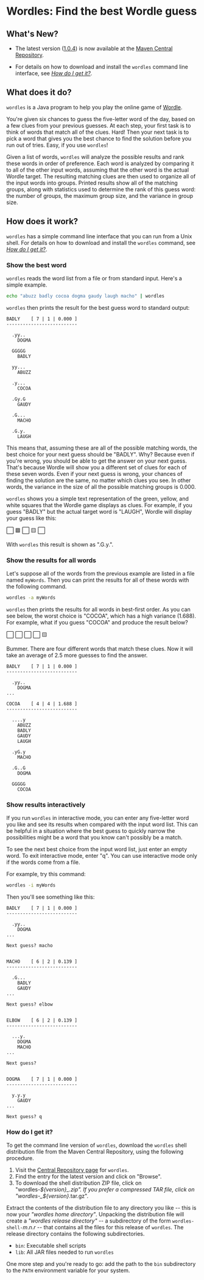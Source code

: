 # Wordles: Find the best Wordle guess #

## What's New? ##

  * The latest version ([1.0.4](https://github.com/Cornutum/wordles/releases/tag/release-1.0.4))
    is now available at the [Maven Central Repository](https://central.sonatype.com/artifact/org.cornutum.wordle/wordles/1.0.4/versions).

  * For details on how to download and install the `wordles` command line interface, see [_How do I get it?_](#how-do-i-get-it).

## What does it do? ##

`wordles` is a Java program to help you play the online game of [Wordle](https://www.nytimes.com/games/wordle/index.html).

You're given six chances to guess the five-letter word of the day, based on a few clues from your previous guesses. At each
step, your first task is to think of words that match all of the clues. Hard! Then your next task is to pick a word that gives you the
best chance to find the solution before you run out of tries. Easy, if you use `wordles`!

Given a list of words, `wordles` will analyze the possible results and rank these words in order of preference. Each word
is analyzed by comparing it to all of the other input words, assuming that the other word is the actual Wordle target. The resulting
matching clues are then used to organize all of the input words into groups. Printed results show all of the matching groups,
along with statistics used to determine the rank of this guess word: the number
of groups, the maximum group size, and the variance in group size.


## How does it work? ##

`wordles` has a simple command line interface that you can run from a Unix shell. For details on how to download and install the `wordles` command,
see [_How do I get it?_](#how-do-i-get-it).

### Show the best word ###

`wordles` reads the word list from a file or from standard input. Here's a simple example.

```bash
echo "abuzz badly cocoa dogma gaudy laugh macho" | wordles
```

`wordles` then prints the result for the best guess word to standard output:

```
BADLY    [ 7 | 1 | 0.000 ]
--------------------------

  .yy..
    DOGMA

  GGGGG
    BADLY

  yy...
    ABUZZ

  .y...
    COCOA

  .Gy.G
    GAUDY

  .G...
    MACHO

  .G.y.
    LAUGH
```

This means that, assuming these are all of the possible matching words, the best choice for your next guess should be
"BADLY". Why? Because even if you're wrong, you should be able to get the answer on your next guess. That's because Wordle will
show you a different set of clues for each of these seven words.  Even if your next guess is wrong, your chances of finding the
solution are the same, no matter which clues you see. In other words, the variance in the size of all the possible matching
groups is 0.000.

`wordles` shows you a simple text representation of the green, yellow, and white squares that the Wordle game displays as
clues. For example, if you guess "BADLY" but the actual target word is "LAUGH", Wordle will display your guess like this:

 :white_large_square: :green_square: :white_large_square: :yellow_square: :white_large_square: 

With `wordles` this result is shown as ".G.y.".

### Show the results for all words ###

Let's suppose all of the words from the previous example are listed in a file named `myWords`. Then you can print the results
for all of these words with the following command.

```bash
wordles -a myWords
```

`wordles` then prints the results for all words in best-first order. As you can see below, the worst choice is "COCOA", which has a
high variance (1.688).  For example, what if you guess "COCOA" and produce the result below?

 :white_large_square:  :white_large_square:  :white_large_square:  :white_large_square:  :yellow_square: 

Bummer. There are four different words that match these clues. Now it will take an average of 2.5 more guesses to find the answer.

```
BADLY    [ 7 | 1 | 0.000 ]
--------------------------

  .yy..
    DOGMA
...

COCOA    [ 4 | 4 | 1.688 ]
--------------------------

  ....y
    ABUZZ
    BADLY
    GAUDY
    LAUGH

  .yG.y
    MACHO

  .G..G
    DOGMA

  GGGGG
    COCOA
```

### Show results interactively ###

If you run `wordles` in interactive mode, you can enter any five-letter word you like and see its results when compared with the
input word list. This can be helpful in a situation where the best guess to quickly narrow the possibilities might be a word
that you know can't possibly be a match.

To see the next best choice from the input word list, just enter an empty word. To exit interactive mode, enter
"q". You can use interactive mode only if the words come from a file.

For example, try this command:

```bash
wordles -i myWords
```

Then you'll see something like this:

```
BADLY    [ 7 | 1 | 0.000 ]
--------------------------

  .yy..
    DOGMA
...

Next guess? macho


MACHO    [ 6 | 2 | 0.139 ]
--------------------------

  .G...
    BADLY
    GAUDY
...

Next guess? elbow


ELBOW    [ 6 | 2 | 0.139 ]
--------------------------

  ...y.
    DOGMA
    MACHO
...

Next guess? 


DOGMA    [ 7 | 1 | 0.000 ]
--------------------------

  y.y.y
    GAUDY
...

Next guess? q
```


### How do I get it? ###

To get the command line version of `wordles`, download the `wordles` shell distribution file from the Maven Central Repository, using the following procedure.

  1. Visit the [Central Repository page](https://central.sonatype.com/artifact/org.cornutum.wordle/wordles/1.0.4/versions) for `wordles`.
  1. Find the entry for the latest version and click on "Browse".
  1. To download the shell distribution ZIP file, click on "wordles-_${version}_.zip". If you prefer a compressed TAR file, click on "wordles-_${version}_.tar.gz".

Extract the contents of the distribution file to any directory you like -- this is now your _"wordles home directory"_. Unpacking
the distribution file will create a _"wordles release directory"_ -- a subdirectory of the form `wordles-shell-`_m_._n_._r_ -- that
contains all the files for this release of `wordles`. The release directory contains the following subdirectories.

  * `bin`: Executable shell scripts
  * `lib`: All JAR files needed to run `wordles`

One more step and you're ready to go: add the path to the `bin` subdirectory to the `PATH` environment variable for your system.
